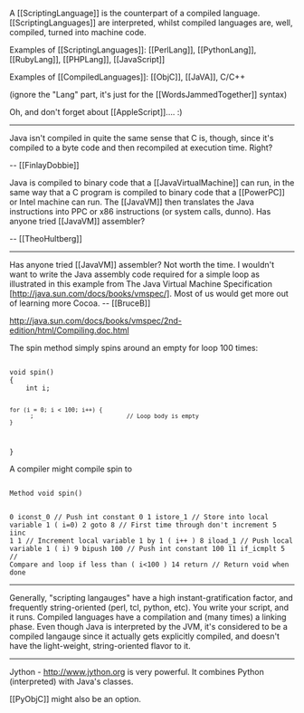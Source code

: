 A [[ScriptingLanguage]] is the counterpart of a compiled language. [[ScriptingLanguages]] are interpreted, whilst compiled languages are, well, compiled, turned into machine code.

Examples of [[ScriptingLanguages]]: [[PerlLang]], [[PythonLang]], [[RubyLang]], [[PHPLang]], [[JavaScript]]

Examples of [[CompiledLanguages]]: [[ObjC]], [[JaVA]], C/C++

(ignore the "Lang" part, it's just for the [[WordsJammedTogether]] syntax)

Oh, and don't forget about [[AppleScript]]....   :)

----

Java isn't compiled in quite the same sense that C is, though, since it's compiled to a byte code and then recompiled at execution time. Right?

-- [[FinlayDobbie]]


Java is compiled to binary code that a [[JavaVirtualMachine]] can run, in the same way that a C program is compiled to binary code that a [[PowerPC]] or Intel machine can run. The [[JavaVM]] then translates the Java instructions into PPC or x86 instructions (or system calls, dunno). Has anyone tried [[JavaVM]] assembler?

-- [[TheoHultberg]]

----

Has anyone tried [[JavaVM]] assembler?  Not worth the time.  I wouldn't want to write the Java assembly
code required for a simple loop as illustrated in this example from The Java Virtual Machine Specification
[http://java.sun.com/docs/books/vmspec/].  Most of us would get more out of learning more Cocoa.
  -- [[BruceB]]

http://java.sun.com/docs/books/vmspec/2nd-edition/html/Compiling.doc.html

The spin method simply spins around an empty for loop 100 times: 

<code>
void spin()
{ 
    int i; 

    for (i = 0; i < 100; i++) { 
          ;                           // Loop body is empty 
    }
}
</code>

A compiler might compile spin to 

<code>
Method void spin() 

  0   iconst_0      // Push int constant 0
  1   istore_1      // Store into local variable 1 ( i=0)
  2   goto 8        // First time through don't increment 
  5   iinc 1 1      // Increment local variable 1 by 1 ( i++ )
  8   iload_1       // Push local variable 1 ( i)
  9   bipush 100    // Push int constant 100 
 11   if_icmplt 5   // Compare and loop if less than ( i<100 )
 14   return        // Return void when done 
</code>

----
Generally, "scripting langauges" have a high instant-gratification factor, and frequently string-oriented (perl, tcl, python, etc).  You write your script, and it runs.  Compiled languages have a compilation and (many times) a linking phase.  Even though Java is interpreted by the JVM, it's considered to be a compiled langauge since it actually gets explicitly compiled, and doesn't have the light-weight, string-oriented flavor to it.

----

Jython - http://www.jython.org is very powerful.  It combines Python (interpreted) with Java's classes.

[[PyObjC]] might also be an option.